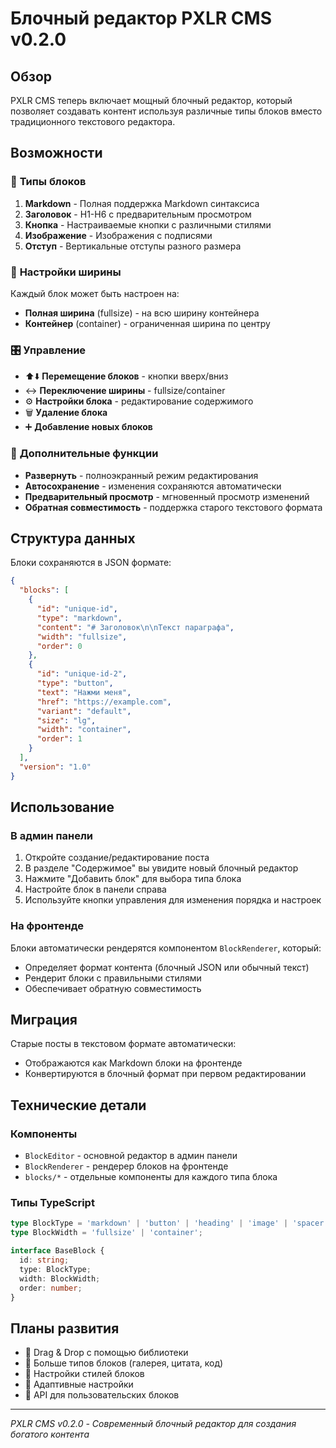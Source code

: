 # Блочный редактор PXLR CMS v0.2.0

## Обзор

PXLR CMS теперь включает мощный блочный редактор, который позволяет создавать контент используя различные типы блоков вместо традиционного текстового редактора.

## Возможности

### 🧱 **Типы блоков**

1. **Markdown** - Полная поддержка Markdown синтаксиса
2. **Заголовок** - H1-H6 с предварительным просмотром
3. **Кнопка** - Настраиваемые кнопки с различными стилями
4. **Изображение** - Изображения с подписями
5. **Отступ** - Вертикальные отступы разного размера

### 📐 **Настройки ширины**

Каждый блок может быть настроен на:
- **Полная ширина** (fullsize) - на всю ширину контейнера
- **Контейнер** (container) - ограниченная ширина по центру

### 🎛️ **Управление**

- ⬆️⬇️ **Перемещение блоков** - кнопки вверх/вниз
- ↔️ **Переключение ширины** - fullsize/container
- ⚙️ **Настройки блока** - редактирование содержимого
- 🗑️ **Удаление блока**
- ➕ **Добавление новых блоков**

### 🔧 **Дополнительные функции**

- **Развернуть** - полноэкранный режим редактирования
- **Автосохранение** - изменения сохраняются автоматически
- **Предварительный просмотр** - мгновенный просмотр изменений
- **Обратная совместимость** - поддержка старого текстового формата

## Структура данных

Блоки сохраняются в JSON формате:

```json
{
  "blocks": [
    {
      "id": "unique-id",
      "type": "markdown",
      "content": "# Заголовок\n\nТекст параграфа",
      "width": "fullsize",
      "order": 0
    },
    {
      "id": "unique-id-2", 
      "type": "button",
      "text": "Нажми меня",
      "href": "https://example.com",
      "variant": "default",
      "size": "lg",
      "width": "container",
      "order": 1
    }
  ],
  "version": "1.0"
}
```

## Использование

### В админ панели

1. Откройте создание/редактирование поста
2. В разделе "Содержимое" вы увидите новый блочный редактор
3. Нажмите "Добавить блок" для выбора типа блока
4. Настройте блок в панели справа
5. Используйте кнопки управления для изменения порядка и настроек

### На фронтенде

Блоки автоматически рендерятся компонентом `BlockRenderer`, который:
- Определяет формат контента (блочный JSON или обычный текст)
- Рендерит блоки с правильными стилями
- Обеспечивает обратную совместимость

## Миграция

Старые посты в текстовом формате автоматически:
- Отображаются как Markdown блоки на фронтенде
- Конвертируются в блочный формат при первом редактировании

## Технические детали

### Компоненты

- `BlockEditor` - основной редактор в админ панели
- `BlockRenderer` - рендерер блоков на фронтенде
- `blocks/*` - отдельные компоненты для каждого типа блока

### Типы TypeScript

```typescript
type BlockType = 'markdown' | 'button' | 'heading' | 'image' | 'spacer';
type BlockWidth = 'fullsize' | 'container';

interface BaseBlock {
  id: string;
  type: BlockType;
  width: BlockWidth;
  order: number;
}
```

## Планы развития

- 🔄 Drag & Drop с помощью библиотеки
- 📝 Больше типов блоков (галерея, цитата, код)
- 🎨 Настройки стилей блоков
- 📱 Адаптивные настройки
- 🔌 API для пользовательских блоков

---

*PXLR CMS v0.2.0 - Современный блочный редактор для создания богатого контента* 